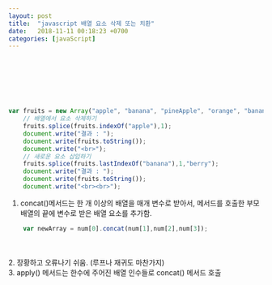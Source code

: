 ```yaml
---
layout: post
title:  "javascript 배열 요소 삭제 또는 치환"
date:   2018-11-11 00:18:23 +0700
categories: [javaScript]
---
```

<br/><br/><br/><br/><br/>
```javascript
var fruits = new Array("apple", "banana", "pineApple", "orange", "banana");
    // 배열에서 요소 삭제하기
    fruits.splice(fruits.indexOf("apple"),1);
    document.write("결과 : ");
    document.write(fruits.toString());
    document.write("<br>");
    // 새로운 요소 삽입하기
    fruits.splice(fruits.lastIndexOf("banana"),1,"berry");
    document.write("결과 : ");
    document.write(fruits.toString());
    document.write("<br><br>");
```
1. concat()메서드는 한 개 이상의 배열을 매개 변수로 받아서, 메서드를 호출한 부모 배열의 끝에 변수로 받은 배열 요소를 추가함.<br/>
```javascript
    var newArray = num[0].concat(num[1],num[2],num[3]);
```
<br/><br/>
2. 장황하고 오류나기 쉬움. (루프나 재귀도 마찬가지)<br/>
3. apply() 메서드는 한수에 주어진 배열 인수들로 concat() 메서드 호출<br/>